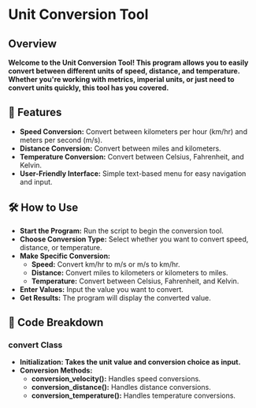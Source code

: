 # **Unit Conversion Tool**
## Overview
**Welcome to the Unit Conversion Tool! This program allows you to easily convert between different units of speed, distance, and temperature. Whether you're working with metrics, imperial units, or just need to convert units quickly, this tool has you covered.**

## 🚀 Features
- **Speed Conversion:** Convert between kilometers per hour (km/hr) and meters per second (m/s).
- **Distance Conversion:** Convert between miles and kilometers.
- **Temperature Conversion:** Convert between Celsius, Fahrenheit, and Kelvin.
- **User-Friendly Interface:** Simple text-based menu for easy navigation and input.
## 🛠️ How to Use
- **Start the Program:** Run the script to begin the conversion tool.
- **Choose Conversion Type:** Select whether you want to convert speed, distance, or temperature.
- **Make Specific Conversion:**
    - **Speed:** Convert km/hr to m/s or m/s to km/hr.
    - **Distance:** Convert miles to kilometers or kilometers to miles.
    - **Temperature:** Convert between Celsius, Fahrenheit, and Kelvin.
- **Enter Values:** Input the value you want to convert.
- **Get Results:** The program will display the converted value.
## 📜 Code Breakdown
### convert Class
- **Initialization: Takes the unit value and conversion choice as input.**
- **Conversion Methods:**
  - **conversion_velocity():** Handles speed conversions.
  - **conversion_distance():** Handles distance conversions.
  - **conversion_temperature():** Handles temperature conversions.
